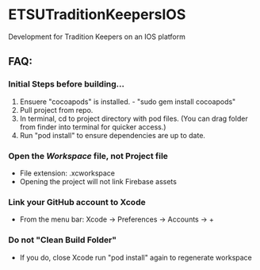 # ETSUTraditionKeepersIOS
Development for Tradition Keepers on an IOS platform

<h2>FAQ:</h2>
<h3>Initial Steps before building...</h3>
<ol>
  <li>Ensuere "cocoapods" is installed. - "sudo gem install cocoapods"</li>
  <li>Pull project from repo.</li>
  <li>In terminal, cd to project directory with pod files. (You can drag folder from finder into terminal for quicker access.)</li>
  <li>Run "pod install" to ensure dependencies are up to date.</li>
</ol>
 
<h3>Open the <em>Workspace</em> file, not Project file</h3>
<ul>
  <li>File extension: .xcworkspace</li>
  <li>Opening the project will not link Firebase assets</li>
</ul>

<h3>Link your GitHub account to Xcode</h3>
<ul>
  <li>From the menu bar: Xcode -> Preferences -> Accounts -> +</li>
</ul>

<h3>Do not "Clean Build Folder"</h3>
<ul>
  <li>If you do, close Xcode run "pod install" again to regenerate workspace</li>
</ul>
  
 

